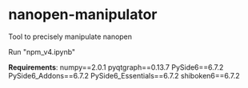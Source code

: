 # nanopen-manipulator
Tool to precisely manipulate nanopen

Run "npm_v4.ipynb"

**Requirements**:
numpy==2.0.1
pyqtgraph==0.13.7
PySide6==6.7.2
PySide6_Addons==6.7.2
PySide6_Essentials==6.7.2
shiboken6==6.7.2
